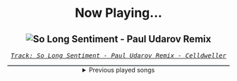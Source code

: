 <div align="center"> 
<h1>Now Playing...</h1>

![So Long Sentiment - Paul Udarov Remix](https://i.scdn.co/image/ab67616d00001e02286c38609c716a74274eabd5)
--
_<samp><a href="https://open.spotify.com/track/5xvLoFsybY9qhVCaCCUZ6I">Track: So Long Sentiment - Paul Udarov Remix - Celldweller</a></samp>_

<div style="border: 1px #4B5054 solid"></div>
<details>
  <summary>
    Previous played songs
  </summary>
  <table>
    <thead>
      <tr>
        <th>
          Artist
        </th>
        <th>
          Song
        </th>
        <th>
          Link
        </th>
      </tr>
    </thead>
    <tbody>
      <tr><td>Celldweller</td><td>So Long Sentiment - Paul Udarov Remix</td><td><a href="https://open.spotify.com/track/5xvLoFsybY9qhVCaCCUZ6I">https://open.spotify.com/track/5xvLoFsybY9qhVCaCCUZ6I</a></td></tr><tr><td>SWARM</td><td>Alpha & Omega</td><td><a href="https://open.spotify.com/track/1m2Rimh8YEA6mirZDErK6g">https://open.spotify.com/track/1m2Rimh8YEA6mirZDErK6g</a></td></tr><tr><td>The Anix</td><td>This Machine</td><td><a href="https://open.spotify.com/track/2zgM3YWgTN8oovTBHwlvlc">https://open.spotify.com/track/2zgM3YWgTN8oovTBHwlvlc</a></td></tr><tr><td>Raizer</td><td>Free</td><td><a href="https://open.spotify.com/track/4mqr8rxtDEUZ8Xl0FRnssJ">https://open.spotify.com/track/4mqr8rxtDEUZ8Xl0FRnssJ</a></td></tr><tr><td>Essenger</td><td>Tenebrous</td><td><a href="https://open.spotify.com/track/2gM0FjosryXSO7ICCk54ID">https://open.spotify.com/track/2gM0FjosryXSO7ICCk54ID</a></td></tr><tr><td>Void Chapter</td><td>Lucid Nightmare</td><td><a href="https://open.spotify.com/track/4Ty7xzLVx4WpdwgV4ARHoN">https://open.spotify.com/track/4Ty7xzLVx4WpdwgV4ARHoN</a></td></tr><tr><td>I Will Never Be The Same</td><td>Worldless</td><td><a href="https://open.spotify.com/track/04DVF065NOx5wRtYeOP2OH">https://open.spotify.com/track/04DVF065NOx5wRtYeOP2OH</a></td></tr><tr><td>Paul Udarov</td><td>Fated</td><td><a href="https://open.spotify.com/track/21L1nRE9O1A3tgrZJjthjV">https://open.spotify.com/track/21L1nRE9O1A3tgrZJjthjV</a></td></tr><tr><td>Celldweller</td><td>Fadeaway</td><td><a href="https://open.spotify.com/track/71rOmHSRVpdVMwIuToLdtL">https://open.spotify.com/track/71rOmHSRVpdVMwIuToLdtL</a></td></tr><tr><td>SWARM</td><td>Throw Me In The Fire</td><td><a href="https://open.spotify.com/track/4bOgKJNiWs03DUWWu7OoAq">https://open.spotify.com/track/4bOgKJNiWs03DUWWu7OoAq</a></td></tr><tr><td>The Anix</td><td>Renegade</td><td><a href="https://open.spotify.com/track/4sDf4MGHF1GF76LkmLn2HV">https://open.spotify.com/track/4sDf4MGHF1GF76LkmLn2HV</a></td></tr><tr><td>Raizer</td><td>Precious</td><td><a href="https://open.spotify.com/track/6Nz1b5yOKpj2cWofb9gh24">https://open.spotify.com/track/6Nz1b5yOKpj2cWofb9gh24</a></td></tr><tr><td>Dynazty</td><td>Presence of Mind</td><td><a href="https://open.spotify.com/track/59S8Ygd3NlTfadqCyBiKDz">https://open.spotify.com/track/59S8Ygd3NlTfadqCyBiKDz</a></td></tr><tr><td>Nitroverts</td><td>What I've Done</td><td><a href="https://open.spotify.com/track/75rmACsTH5RcGc2psDLpgM">https://open.spotify.com/track/75rmACsTH5RcGc2psDLpgM</a></td></tr><tr><td>Scandroid</td><td>Waste My Time</td><td><a href="https://open.spotify.com/track/3Yw27jlwvCUrYSsDjo47Pr">https://open.spotify.com/track/3Yw27jlwvCUrYSsDjo47Pr</a></td></tr><tr><td>Celldweller</td><td>Tragedy</td><td><a href="https://open.spotify.com/track/0NOu33rhzUSLyohsXcEHeE">https://open.spotify.com/track/0NOu33rhzUSLyohsXcEHeE</a></td></tr><tr><td>SWARM</td><td>Devil's At Your Door</td><td><a href="https://open.spotify.com/track/2dD4peQoDBVZE6kx5DjaNN">https://open.spotify.com/track/2dD4peQoDBVZE6kx5DjaNN</a></td></tr><tr><td>The Anix</td><td>Spit You Out</td><td><a href="https://open.spotify.com/track/7Jj9ygPtg5IzRzX9cfeI80">https://open.spotify.com/track/7Jj9ygPtg5IzRzX9cfeI80</a></td></tr><tr><td>Oddko</td><td>D4TM - NeroArgento & The Silverblack Remix - Instrumental</td><td><a href="https://open.spotify.com/track/6y2CIOvl5ytGLSdg9zzGI2">https://open.spotify.com/track/6y2CIOvl5ytGLSdg9zzGI2</a></td></tr><tr><td>Raizer</td><td>Fight To Infinity</td><td><a href="https://open.spotify.com/track/6gw6s2ZKsPqGdDn7Devco3">https://open.spotify.com/track/6gw6s2ZKsPqGdDn7Devco3</a></td></tr>
    </tbody>
  </table>
</details>

</div>
